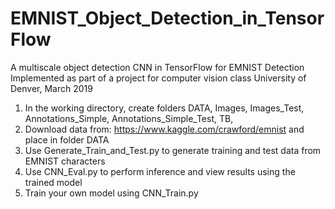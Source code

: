 # EMNIST_Object_Detection_in_TensorFlow
A multiscale object detection CNN in TensorFlow for EMNIST Detection
Implemented as part of a project for computer vision class
University of Denver, March 2019

1. In the working directory, create folders DATA, Images, Images_Test, Annotations_Simple, Annotations_Simple_Test, TB,
2. Download data from: https://www.kaggle.com/crawford/emnist and place in folder DATA
3. Use Generate_Train_and_Test.py to generate training and test data from EMNIST characters
4. Use CNN_Eval.py to perform inference and view results using the trained model
5. Train your own model using CNN_Train.py





